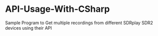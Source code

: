# API-Usage-With-CSharp
Sample Program to Get multiple recordings from different SDRplay SDR2 devices using their API
